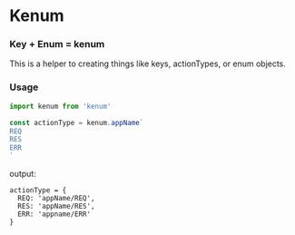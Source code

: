 # Kenum 

### Key + Enum = kenum

This is a helper to creating things like keys, actionTypes, or enum objects. 

### Usage

```javascript
import kenum from 'kenum'

const actionType = kenum.appName`
REQ
RES
ERR
`
```

output:
```
actionType = {
  REQ: 'appName/REQ',
  RES: 'appName/RES',
  ERR: 'appname/ERR'
}
```

